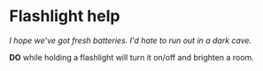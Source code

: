 # Flashlight help

*I hope we've got fresh batteries. I'd hate to run out in a dark cave.*

**DO** while holding a flashlight will turn it on/off and brighten a room.
